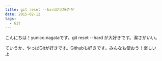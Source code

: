 ```yaml
---
title: git reset --hardが大好きだ
date: 2015-02-12
tags:
  - Git
---
```


こんにちは！yunico.nagataです。git reset --hard が大好きです。潔さがいい。

ていうか、やっぱGitが好きです。Githubも好きです。みんなも使おう！楽しいよ
